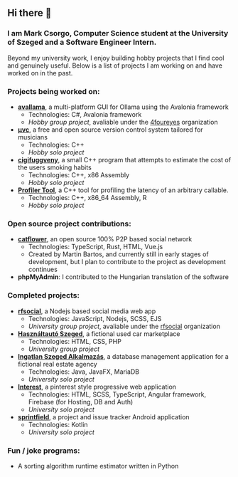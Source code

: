 ## Hi there 👋
### I am Mark Csorgo, Computer Science student at the University of Szeged and a Software Engineer Intern.

Beyond my university work, I enjoy building hobby projects that I find cool and genuinely useful. Below is a list of projects I am working on and have worked on in the past.

### Projects being worked on:
- **[avallama](https://github.com/4foureyes/avallama)**, a multi-platform GUI for Ollama using the Avalonia framework
  - Technologies: C#, Avalonia framework
  - *Hobby group project*, avaliable under the [4foureyes](https://github.com/4foureyes) organization
- **[μvc](https://github.com/eyeonspringfield/muvc)**, a free and open source version control system tailored for musicians
  - Technologies: C++
  - *Hobby solo project*
- **[cigifuggveny](https://github.com/eyeonspringfield/cigifuggveny)**, a small C++ program that attempts to estimate the cost of the users smoking habits
  - Technologies: C++, x86 Assembly
  - *Hobby solo project*
- **[Profiler Tool]()**, a C++ tool for profiling the latency of an arbitrary callable.
  - Technologies: C++, x86_64 Assembly, R
  - *Hobby solo project*
 
### Open source project contributions:
- **[catflower](https://github.com/bmartin042503/catflower)**, an open source 100% P2P based social network
  - Technologies: TypeScript, Rust, HTML, Vue.js
  - Created by Martin Bartos, and currently still in early stages of development, but I plan to contribute to the project as development continues
 - **phpMyAdmin**: I contributed to the Hungarian translation of the software

### Completed projects:
- **[rfsocial](https://github.com/rfsocial/rfsocial)**, a Nodejs based social media web app
  - Technologies: JavaScript, Nodejs, SCSS, EJS
  - *University group project*, avaliable under the [rfsocial](https://github.com/rfsocial) organization
- **[Használtautó Szeged](https://github.com/eyeonspringfield/webtervprojekt2024)**, a fictional used car marketplace
  - Technologies: HTML, CSS, PHP
  - *University group project*
- **[Ingatlan Szeged Alkalmazás](https://github.com/eyeonspringfield/databasesproject)**, a database management application for a fictional real estate agency
  - Technologies: Java, JavaFX, MariaDB
  - *University solo project*
- **[Interest](https://github.com/eyeonspringfield/Interest_PWA)**, a pinterest style progressive web application
  - Technologies: HTML, SCSS, TypeScript, Angular framework, Firebase (for Hosting, DB and Auth)
  - *University solo project*
- **[sprintfield](https://github.com/eyeonspringfield/sprintfield)**, a project and issue tracker Android application
  - Technologies: Kotlin
  - *University solo project* 

### Fun / joke programs:
- A sorting algorithm runtime estimator written in Python
